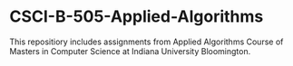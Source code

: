 # CSCI-B-505-Applied-Algorithms

This repositiory includes assignments from Applied Algorithms Course of Masters in Computer Science at Indiana University Bloomington.
